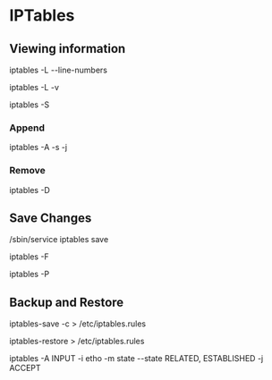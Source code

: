# IPTables


## Viewing information

iptables -L --line-numbers

iptables -L -v

iptables -S



### Append
iptables -A <chain> -s <source> -j <action>

### Remove

iptables -D <chain> <line number>

## Save Changes
/sbin/service iptables save

iptables -F <chain>

iptables -P <chain> <policy>

## Backup and Restore

iptables-save -c > /etc/iptables.rules

iptables-restore > /etc/iptables.rules

iptables -A INPUT -i etho -m state --state RELATED, ESTABLISHED -j ACCEPT